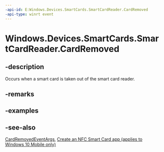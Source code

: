 ```yaml
---
-api-id: E:Windows.Devices.SmartCards.SmartCardReader.CardRemoved
-api-type: winrt event
---
```


<!-- Event syntax
public event Windows.Foundation.TypedEventHandler CardRemoved<Windows.Devices.SmartCards.SmartCardReader,  Windows.Devices.SmartCards.CardRemovedEventArgs>
-->

# Windows.Devices.SmartCards.SmartCardReader.CardRemoved

## -description
Occurs when a smart card is taken out of the smart card reader.

## -remarks

## -examples

## -see-also
[CardRemovedEventArgs](cardremovedeventargs.md), [Create an NFC Smart Card app (applies to Windows 10 Mobile only)](/windows/uwp/devices-sensors/host-card-emulation)
